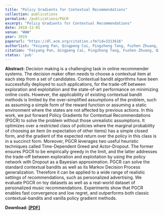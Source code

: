 ```yaml
---
title: "Policy Gradients for Contextual Recommendations"
collection: publications
permalink: /publications/PGCR
excerpt: "Policy Gradients for Contextual Recommendations"
date: 2018-12-01
venue: "WWW"
year: 2019
paperurl: "https://dl.acm.org/citation.cfm?id=3313616"
authorlist: "Feiyang Pan, Qingpeng Cai, Pingzhong Tang, Fuzhen Zhuang, Qing He"
citation: "Feiyang Pan, Qingpeng Cai, Pingzhong Tang, Fuzhen Zhuang, Qing He. 2019. Policy Gradients for Contextual Recommendations. In Proceedings of the 2019 World Wide Web Conference (WWW'19), May 13-17, 2019, San Francisco, CA, USA. ACM, New York, NY, USA, 11 pages. https://doi.org/10.1145/3308558.3313616"
status: 'pub'
---
```

**Abstract:**
Decision making is a challenging task in online recommender systems. The decision maker often needs to choose a contextual item at each step from a set of candidates. Contextual bandit algorithms have been successfully deployed to such applications, for the trade-off between exploration and exploitation and the state-of-art performance on minimizing online costs. However, the applicability of existing contextual bandit methods is limited by the over-simplified assumptions of the problem, such as assuming a simple form of the reward function or assuming a static environment where the states are not affected by previous actions. In this work, we put forward Policy Gradients for Contextual Recommendations (PGCR) to solve the problem without those unrealistic assumptions. It optimizes over a restricted class of policies where the marginal probability of choosing an item (in expectation of other items) has a simple closed form, and the gradient of the expected return over the policy in this class is in a succinct form. Moreover, PGCR leverages two useful heuristic techniques called Time-Dependent Greed and Actor-Dropout. The former ensures PGCR to be empirically greedy in the limit, and the latter addresses the trade-off between exploration and exploitation by using the policy network with Dropout as a Bayesian approximation. PGCR can solve the standard contextual bandits as well as its Markov Decision Process generalization. Therefore it can be applied to a wide range of realistic settings of recommendations, such as personalized advertising. We evaluate PGCR on toy datasets as well as a real-world dataset of personalized music recommendations. Experiments show that PGCR enables fast convergence and low regret, and outperforms both classic contextual-bandits and vanilla policy gradient methods.

**Download: [[PDF]](http://delivery.acm.org/10.1145/3320000/3313616/p1421-pan.pdf?ip=8.26.155.11&id=3313616&acc=OPENTOC&key=4D4702B0C3E38B35%2E4D4702B0C3E38B35%2E4D4702B0C3E38B35%2E9F04A3A78F7D3B8D&__acm__=1558119283_74074fbd3e121b70c5a1460c3527975c)**
